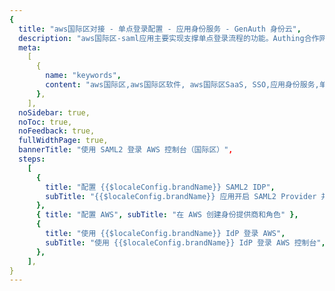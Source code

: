 ```yaml
---
{
  title: "aws国际区对接 - 单点登录配置 - 应用身份服务 - GenAuth 身份云",
  description: "aws国际区-saml应用主要实现支撑单点登录流程的功能。Authing合作网络提供 aws国际区对接，单点登录，SSO，实现应用的快捷登录、免密登录，提升员工办公体验、增强用户体验，增强企业数字化服务水平。",
  meta:
    [
      {
        name: "keywords",
        content: "aws国际区,aws国际区软件, aws国际区SaaS, SSO,应用身份服务,单点登录配置,Authing身份云",
      },
    ],
  noSidebar: true,
  noToc: true,
  noFeedback: true,
  fullWidthPage: true,
  bannerTitle: "使用 SAML2 登录 AWS 控制台（国际区）",
  steps:
    [
      {
        title: "配置 {{$localeConfig.brandName}} SAML2 IDP",
        subTitle: "{{$localeConfig.brandName}} 应用开启 SAML2 Provider 并配置.",
      },
      { title: "配置 AWS", subTitle: "在 AWS 创建身份提供商和角色" },
      {
        title: "使用 {{$localeConfig.brandName}} IdP 登录 AWS",
        subTitle: "使用 {{$localeConfig.brandName}} IdP 登录 AWS 控制台",
      },
    ],
}
---
```


<IntegrationDetail/>
